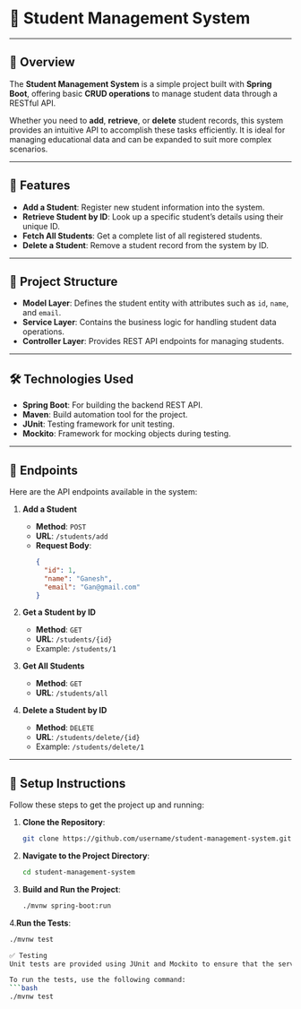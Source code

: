 # 📘 Student Management System

---

## 📖 Overview

The **Student Management System** is a simple project built with **Spring Boot**, offering basic **CRUD operations** to manage student data through a RESTful API.

Whether you need to **add**, **retrieve**, or **delete** student records, this system provides an intuitive API to accomplish these tasks efficiently. It is ideal for managing educational data and can be expanded to suit more complex scenarios.

---

## 🚀 Features

- **Add a Student**: Register new student information into the system.
- **Retrieve Student by ID**: Look up a specific student’s details using their unique ID.
- **Fetch All Students**: Get a complete list of all registered students.
- **Delete a Student**: Remove a student record from the system by ID.

---

## 📂 Project Structure

- **Model Layer**: Defines the student entity with attributes such as `id`, `name`, and `email`.
- **Service Layer**: Contains the business logic for handling student data operations.
- **Controller Layer**: Provides REST API endpoints for managing students.

---

## 🛠️ Technologies Used

- **Spring Boot**: For building the backend REST API.
- **Maven**: Build automation tool for the project.
- **JUnit**: Testing framework for unit testing.
- **Mockito**: Framework for mocking objects during testing.

---

## 🔗 Endpoints

Here are the API endpoints available in the system:

1. **Add a Student**  
   - **Method**: `POST`  
   - **URL**: `/students/add`  
   - **Request Body**:  
     ```json
     {
       "id": 1,
       "name": "Ganesh",
       "email": "Gan@gmail.com"
     }
     ```

2. **Get a Student by ID**  
   - **Method**: `GET`  
   - **URL**: `/students/{id}`  
   - Example: `/students/1`

3. **Get All Students**  
   - **Method**: `GET`  
   - **URL**: `/students/all`

4. **Delete a Student by ID**  
   - **Method**: `DELETE`  
   - **URL**: `/students/delete/{id}`  
   - Example: `/students/delete/1`

---

## 🧰 Setup Instructions

Follow these steps to get the project up and running:

1. **Clone the Repository**:
   ```bash
   git clone https://github.com/username/student-management-system.git


2. **Navigate to the Project Directory**:

    ```bash
    cd student-management-system

3. **Build and Run the Project**:

   ```bash
   ./mvnw spring-boot:run
4.**Run the Tests**:

   ```bash
   ./mvnw test

✅ Testing
Unit tests are provided using JUnit and Mockito to ensure that the service methods and endpoints function correctly.

To run the tests, use the following command:
   ```bash
   ./mvnw test
